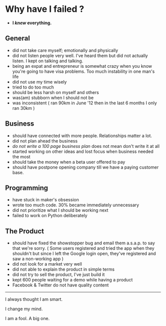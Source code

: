 Why have I failed ?
====================

- **I *knew* everything.**


General
---------

- did not take care myself; emotionally and physically
- did not listen people very well. I've heard them but did not actually listen. I kept on talking and talking.
- being an expat and entrepreneur is somewhat crazy when you know you're going to have visa problems. Too much instability in one man's life
- did not use my time wisely
- tried to do too much
- should be less harsh on myself and others
- was(am) stubborn when I should not be
- was inconsistent ( ran 90km in June '12 then in the last 6 months I only ran 30km )

Business
-----------------

- should have connected with more people. Relationships matter a lot.
- did not plan ahead the business
- *do not write a 100 page business plan* does not mean don't write it at all
- started working on other ideas and lost focus when business needed the most
- should take the money when a beta user offered to pay
- should have postpone opening company till we have a paying customer base.

Programming
-------------

- have stuck in maker's obsession
- wrote too much code. 30% became immediately unnecessary
- did not prioritize what I should be working next
- failed to work on Python deliberately


The Product
-------------

- should have fixed the showstopper bug and email them a.s.a.p. to say that we're sorry. ( Some users registered and tried the app when they shouldn't but since I left the Google login open, they've registered and saw a non-working app )
- did not look for a market very well
- did not able to explain the product in simple terms
- did not try to sell the product, I've just build it
- kept 600 people waiting for a demo while having a product
- Facebook & Twitter do not have quality content

-----------------------------

I always thought I am smart.

I change my mind.

I am a fool. A big one.
